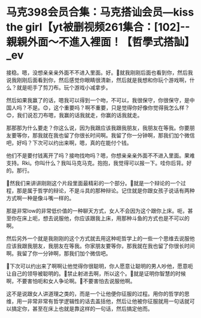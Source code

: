 # 马克398会员合集：马克搭讪会员—kiss the girl【yt被删视频261集合：[102]--親親外面～不進入裡面！【哲學式搭訕】_ev

接稳。嗯，没想亲亲亲外面不不进入里面。好。🎼就我刚刚后面也看到你，然后我说我刚刚后面看到你，然后感觉你眼睛很清新，然后就是我想和你玩个游戏啊，什么？就是呃手了剪刀布。玩个游戏小减拿步。

然后如果我赢了的话，嗯我可以得到一个吻，不可以，我很保守，你很保守，是中国人吗？不是。😊，这个重要吗？啊不重要，只是觉得你好像你觉得我怎么样？😊，我们说忍刀布嗯，我赢的话我就走，你赢的话我就走。

那那那为什么要走？你这么说，因为我跟应该我跟我朋友，我朋友在等我。你要朋友要等你，那我就在我也留了你很长时间啊。我留了你一分钟啊，那我们加个微信吧，好吗？下次可以约出来啊，嗯，真的在能付个钱。

他们不是要付钱离开了吗？接吻找吻吗？嗯，你想亲亲亲外面不不进入里面。果难支持。Rki。你叫什么？我叫马克马克。抱抱，我觉得可以报一下。哇你后背。好的。那行。

🎼然我们来讲讲刚刚这个片段里面最精彩的一个部分。🎼就是一个辩论的一个过程，那是属于哲学的辩论，不是斗具的那种辩论。记住就是你跟女孩子说话有两种方式啊一种是像斗嘴一样的。

那是非常low的非常低价值的一种聊天方式，女人不会因为这个跟你上床。呃，甚至你在床上呃，想去说服他，你应该跟我上床，用那种斗鱼的方式也是不可以的啊。

然后另外一个就是我刚刚的这个方式就去用这种呃哲学上的一些一个思维去说服他应该我跟我朋友，我朋友在等我。你家朋友要等你，那我就在我也留了你很长时间啊。我留了你一分钟啊，那我们加个微信吧。

🎼下次可以约出来了啊啊让他觉得你很聪明，你人愿意让聪明的男人吵他，愿意呃让自己的领导被聪明的。🎼禁止射进去啊，所以这个。🎼就是证明你智慧的时候啊，不要害怕呃和女人争论啊。🎼不要害怕去说服他啊。

这不是说跟女人讲道理之类的，而是一个让他便你征服的过程。用你的哲学的思维，用一非常非常有哲学逻辑性的话去盖括他，然后让他被你征服就用一句话就可以搞定你，甚至在床上也就是靠这样的一句话，然后搞定他而。

